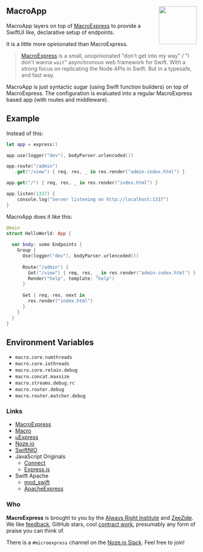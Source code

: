 <h2>MacroApp
  <img src="http://zeezide.com/img/macro/MacroExpressIcon128.png"
       align="right" width="100" height="100" />
</h2>

MacroApp layers on top of 
[MacroExpress](https://github.com/Macro-swift/MacroExpress/)
to provide a SwiftUI like, declarative setup of endpoints.

It is a little more opinionated than MacroExpress.

> [MacroExpress](https://github.com/Macro-swift/MacroExpress/)
> is a small, unopinionated "don't get into my way" / "I don't wanna `wait`" 
> asynchronous web framework for Swift.
> With a strong focus on replicating the Node APIs in Swift.
> But in a typesafe, and fast way.

MacroApp is just syntactic sugar (using Swift function builders) on top of
MacroExpress. The configuration is evaluated into a regular MacroExpress
based app (with routes and middleware).

## Example

Instead of this:

```swift
let app = express()

app.use(logger("dev"), bodyParser.urlencoded())

app.route("/admin")
   .get("/view") { req, res, _ in res.render("admin-index.html") }

app.get("/") { req, res, _ in res.render("index.html") }

app.listen(1337) {
    console.log("Server listening on http://localhost:1337")
}
```

MacroApp does it like this:

```swift
@main
struct HelloWorld: App {
  
  var body: some Endpoints {
    Group {
      Use(logger("dev"), bodyParser.urlencoded())
          
      Route("/admin") {
        Get("/view") { req, res, _ in res.render("admin-index.html") }
        Render("help", template: "help")
      }
      
      Get { req, res, next in
        res.render("index.html")
      }
    }
  }
}
```


## Environment Variables

- `macro.core.numthreads`
- `macro.core.iothreads`
- `macro.core.retain.debug`
- `macro.concat.maxsize`
- `macro.streams.debug.rc`
- `macro.router.debug`
- `macro.router.matcher.debug`

### Links

- [MacroExpress](https://github.com/Macro-swift/MacroExpress/)
- [Macro](https://github.com/Macro-swift/Macro/)
- [µExpress](http://www.alwaysrightinstitute.com/microexpress-nio2/)
- [Noze.io](http://noze.io)
- [SwiftNIO](https://github.com/apple/swift-nio)
- JavaScript Originals
  - [Connect](https://github.com/senchalabs/connect)
  - [Express.js](http://expressjs.com/en/starter/hello-world.html)
- Swift Apache
  - [mod_swift](http://mod-swift.org)
  - [ApacheExpress](http://apacheexpress.io)

### Who

**MacroExpress** is brought to you by
the
[Always Right Institute](http://www.alwaysrightinstitute.com)
and
[ZeeZide](http://zeezide.de).
We like 
[feedback](https://twitter.com/ar_institute), 
GitHub stars, 
cool [contract work](http://zeezide.com/en/services/services.html),
presumably any form of praise you can think of.

There is a `#microexpress` channel on the 
[Noze.io Slack](http://slack.noze.io/). Feel free to join!
